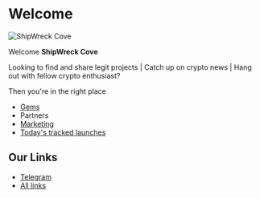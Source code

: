 # Welcome

![ShipWreck Cove](https://files.catbox.moe/24q2m5.jpg) 

Welcome **ShipWreck Cove** 

Looking to find and share legit projects | Catch up on crypto news | Hang out with fellow crypto enthusiast? 

Then you're in the right place

- [Gems](gems/) 
- Partners
- [Marketing](marketing/)
- [Today's tracked launches](today/)

## Our Links
- [Telegram](https://t.me/Shipwreckc0ve)
- [All links](https://linktr.ee/shipwreckc0ve)

